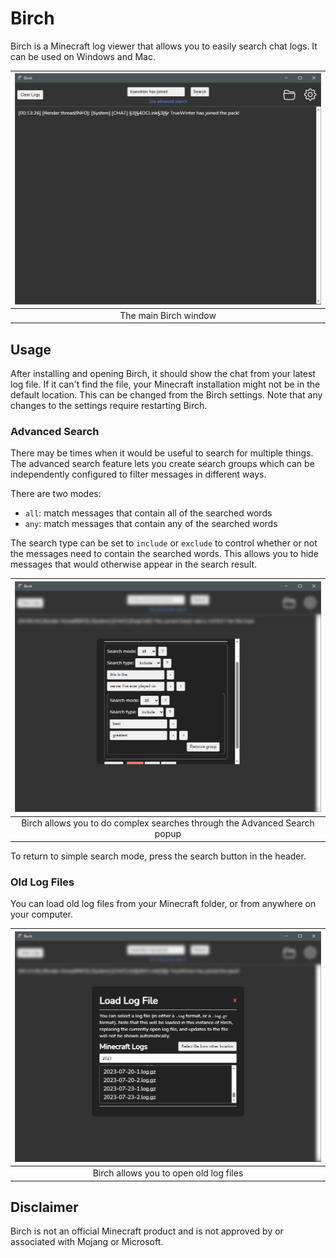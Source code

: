 # Birch

Birch is a Minecraft log viewer that allows you to easily search chat logs. It can be used on Windows and Mac.

| ![Main window](.github/images/main.png) |
|:---:|
| The main Birch window |

## Usage

After installing and opening Birch, it should show the chat from your latest log file. If it can't find the file, your Minecraft installation might not be in the default location. This can be changed from the Birch settings. Note that any changes to the settings require restarting Birch.

### Advanced Search

There may be times when it would be useful to search for multiple things. The advanced search feature lets you create search groups which can be independently configured to filter messages in different ways.

There are two modes:
- `all`: match messages that contain all of the searched words
- `any`: match messages that contain any of the searched words

The search type can be set to `include` or `exclude` to control whether or not the messages need to contain the searched words. This allows you to hide messages that would otherwise appear in the search result.

| ![Search](.github/images/search.png) |
|:---:|
| Birch allows you to do complex searches through the Advanced Search popup |

To return to simple search mode, press the search button in the header.

### Old Log Files

You can load old log files from your Minecraft folder, or from anywhere on your computer.

| ![Old log files](.github/images/load-log.png) |
|:---:|
| Birch allows you to open old log files |


## Disclaimer

Birch is not an official Minecraft product and is not approved by or associated with Mojang or Microsoft.